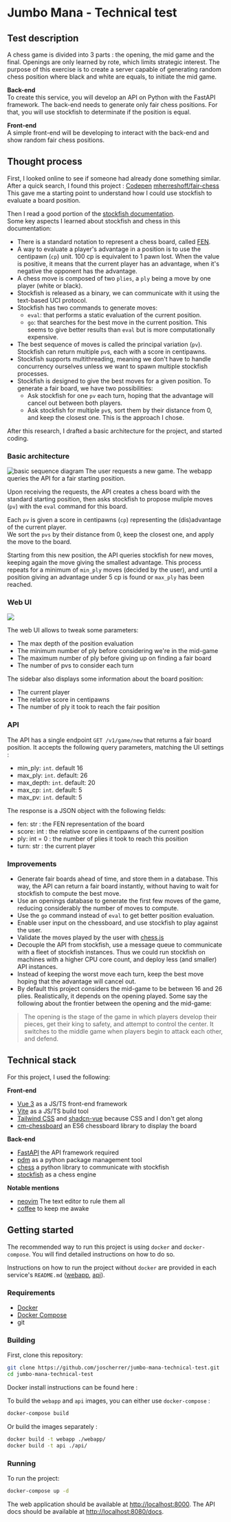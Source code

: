 # Jumbo Mana - Technical test

## Test description

A chess game is divided into 3 parts : the opening, the mid game and the final. Openings
are only learned by rote, which limits strategic interest. The purpose of this exercise is to
create a server capable of generating random chess position where black and white are
equals, to initiate the mid game.

**Back-end**  
To create this service, you will develop an API on Python with the FastAPI framework. The
back-end needs to generate only fair chess positions. For that, you will use stockfish to
determinate if the position is equal.

**Front-end**  
A simple front-end will be developing to interact with the back-end and show random fair
chess positions.

## Thought process

First, I looked online to see if someone had already done something similar.  
After a quick search, I found this project : [Codepen](https://codepen.io/mherreshoff/full/MWJGwZN) [mherreshoff/fair-chess](https://github.com/mherreshoff/fair-chess/tree/main)  
This gave me a starting point to understand how I could use stockfish to evaluate a board position.

Then I read a good portion of the [stockfish documentation](https://official-stockfish.github.io/docs/stockfish-wiki/Home.html).  
Some key aspects I learned about stockfish and chess in this documentation:
- There is a standard notation to represent a chess board, called [FEN](https://en.wikipedia.org/wiki/Forsyth%E2%80%93Edwards_Notation).
- A way to evaluate a player's advantage in a position is to use the centipawn (`cp`) unit. 100 cp is equivalent to 1 pawn lost.
  When the value is positive, it means that the current player has an advantage, when it's negative the opponent has the advantage.
- A chess move is composed of two `plies`, a `ply` being a move by one player (white or black).
- Stockfish is released as a binary, we can communicate with it using the text-based UCI protocol.
- Stockfish has two commands to generate moves:
  - `eval`: that performs a static evaluation of the current position.
  - `go`: that searches for the best move in the current position.
    This seems to give better results than `eval` but is more computationally expensive.
- The best sequence of moves is called the principal variation (`pv`). Stockfish can return multiple `pv`s, each with a score in centipawns.
- Stockfish supports multithreading, meaning we don't have to handle concurrency ourselves unless we want to spawn multiple stockfish processes.
- Stockfish is designed to give the best moves for a given position. To generate a fair board, we have two possibilities:
  - Ask stockfish for one `pv` each turn, hoping that the advantage will cancel out between both players.
  - Ask stockfish for multiple `pv`s, sort them by their distance from 0, and keep the closest one. This is the approach I chose.

After this research, I drafted a basic architecture for the project, and started coding.

### Basic architecture

![basic sequence diagram](./assets/basic-seq-diagram.png)
The user requests a new game. The webapp queries the API for a fair starting position.

Upon receiving the requests, the API creates a chess board with the standard starting position, then asks
stockfish to propose muliple moves (`pv`) with the `eval` command for this board.

Each `pv` is given a score in centipawns (`cp`) representing the (dis)advantage of the current player.  
We sort the `pvs` by their distance from 0, keep the closest one, and apply the move to the board.

Starting from this new position, the API queries stockfish for new moves, keeping again the move giving the smallest advantage.
This process repeats for a minimum of `min_ply` moves (decided by the user), and until a position giving an advantage under 5 cp is found or `max_ply` has been reached.

### Web UI

![](assets/home.jpg)

The web UI allows to tweak some parameters:
- The max depth of the position evaluation
- The minimum number of ply before considering we're in the mid-game
- The maximum number of ply before giving up on finding a fair board
- The number of pvs to consider each turn

The sidebar also displays some information about the board position:
- The current player
- The relative score in centipawns
- The number of ply it took to reach the fair position

### API

The API has a single endpoint `GET /v1/game/new` that returns a fair board position.
It accepts the following query parameters, matching the UI settings :
- min_ply: `int`. default 16
- max_ply: `int`. default: 26
- max_depth: `int`. default: 20
- max_cp: `int`. default: 5
- max_pv: `int`. default: 5

The response is a JSON object with the following fields:
- fen: str : the FEN representation of the board
- score: int : the relative score in centipawns of the current position
- ply: int = 0 : the number of plies it took to reach this position
- turn: str : the current player


### Improvements

- Generate fair boards ahead of time, and store them in a database. This way, the API can return a fair board instantly,
  without having to wait for stockfish to compute the best move.
- Use an openings database to generate the first few moves of the game, reducing considerably the number of moves to compute.
- Use the `go` command instead of `eval` to get better position evaluation.
- Enable user input on the chessboard, and use stockfish to play against the user.
- Validate the moves played by the user with [chess.js](https://github.com/jhlywa/chess.js)
- Decouple the API from stockfish, use a message queue to communicate with a fleet of stockfish instances.
  Thus we could run stockfish on machines with a higher CPU core count, and deploy less (and smaller) API instances.
- Instead of keeping the worst move each turn, keep the best move hoping that the advantage will cancel out.
- By default this project considers the mid-game to be between 16 and 26 plies. Realistically, it depends on the opening played.
  Some say the following about the frontier between the opening and the mid-game:
> The opening is the stage of the game in which players develop their pieces, get their king to safety,
> and attempt to control the center. It switches to the middle game when players begin to attack each other, and defend. 

## Technical stack

For this project, I used the following:

**Front-end**
- [Vue 3](https://v3.vuejs.org/) as a JS/TS front-end framework
- [Vite](https://vitejs.dev/) as a JS/TS build tool
- [Tailwind CSS](https://tailwindcss.com/) and [shadcn-vue](https://github.com/unovue/shadcn-vue) because CSS and I don't get along
- [cm-chessboard](https://github.com/shaack/cm-chessboard) an ES6 chessboard library to display the board

**Back-end**
- [FastAPI](https://fastapi.tiangolo.com/) the API framework required
- [pdm](https://pdm.fming.dev/) as a python package management tool
- [chess](https://github.com/niklasf/python-chess) a python library to communicate with stockfish
- [stockfish](https://stockfishchess.org/) as a chess engine

**Notable mentions**
- [neovim](https://neovim.io/) The text editor to rule them all
- [coffee]() to keep me awake

## Getting started

The recommended way to run this project is using `docker` and `docker-compose`.
You will find detailed instructions on how to do so.

Instructions on how to run the project without `docker` are provided in each service's `README.md` ([webapp](./webapp/README.md), [api](./api/README.md)).

### Requirements

- [Docker](https://docs.docker.com/engine/install/)
- [Docker Compose](https://docs.docker.com/compose/install/)
- git

### Building

First, clone this repository:

```bash
git clone https://github.com/joscherrer/jumbo-mana-technical-test.git
cd jumbo-mana-technical-test
```

Docker install instructions can be found here : [](https://docs.docker.com/engine/install/)

To build the `webapp` and `api` images, you can either use `docker-compose` :

```bash
docker-compose build
```

Or build the images separately :

```bash
docker build -t webapp ./webapp/
docker build -t api ./api/
```

### Running

To run the project:

```bash
docker-compose up -d
```

The web application should be available at [http://localhost:8000](http://localhost:8000).
The API docs should be available at [http://localhost:8080/docs](http://localhost:8080/docs).
